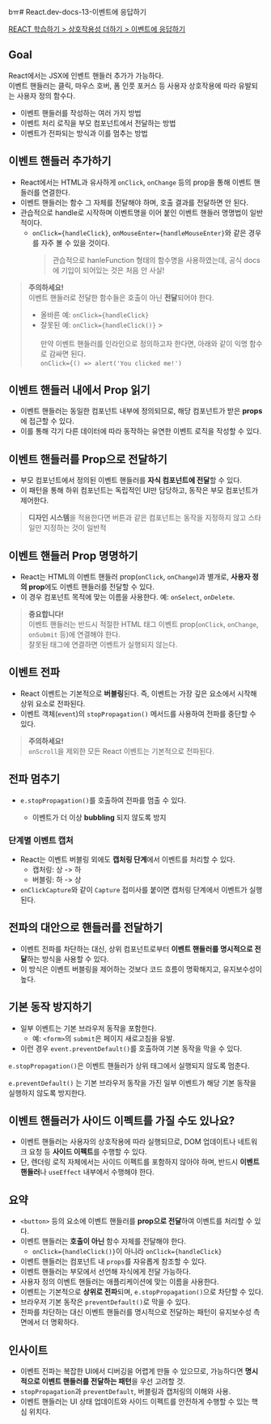 bㅠ# React.dev-docs-13-이벤트에 응답하기

[REACT 학습하기 > 상호작용성 더하기 > 이벤트에 응답하기](https://ko.react.dev/learn/responding-to-events)

## Goal

React에서는 JSX에 인벤트 핸들러 추가가 가능하다.  
이벤트 핸들러는 클릭, 마우스 호버, 폼 인풋 포커스 등 사용자 상호작용에 따라 유발되는 사용자 정의 함수다.

- 이벤트 핸들러를 작성하는 여러 가지 방법
- 이벤트 처리 로직을 부모 컴포넌트에서 전달하는 방법
- 이벤트가 전파되는 방식과 이를 멈추는 방법

## 이벤트 핸들러 추가하기

- React에서는 HTML과 유사하게 `onClick`, `onChange` 등의 prop을 통해 이벤트 핸들러를 연결한다.
- 이벤트 핸들러는 함수 그 자체를 전달해야 하며, 호출 결과를 전달하면 안 된다.
- 관습적으로 handle로 시작하며 이벤트명을 이어 붙인 이벤트 핸들러 명명법이 일반적이다.
  - `onClick={handleClick}`, `onMouseEnter={handleMouseEnter}`와 같은 경우를 자주 볼 수 있을 것이다.
    > 관습적으로 hanleFunction 형태의 함수명을 사용하였는데, 공식 docs에 기입이 되어있는 것은 처음 안 사실!

> **주의하세요!**  
> 이벤트 핸들러로 전달한 함수들은 호출이 아닌 **전달**되어야 한다.
>
> - 올바른 예: `onClick={handleClick}`
> - 잘못된 예: `onClick={handleClick()}` >  
>    </br>
>   만약 이벤트 핸들러를 인라인으로 정의하고자 한다면, 아래와 같이 익명 함수로 감싸면 된다.  
>   `onClick={() => alert('You clicked me!')`

## 이벤트 핸들러 내에서 Prop 읽기

- 이벤트 핸들러는 동일한 컴포넌트 내부에 정의되므로, 해당 컴포넌트가 받은 **props**에 접근할 수 있다.
- 이를 통해 각기 다른 데이터에 따라 동작하는 유연한 이벤트 로직을 작성할 수 있다.

## 이벤트 핸들러를 Prop으로 전달하기

- 부모 컴포넌트에서 정의된 이벤트 핸들러를 **자식 컴포넌트에 전달**할 수 있다.
- 이 패턴을 통해 하위 컴포넌트는 독립적인 UI만 담당하고, 동작은 부모 컴포넌트가 제어한다.

> **디자인 시스템**을 적용한다면 버튼과 같은 컴포넌트는 동작을 지정하지 않고 스타일만 지정하는 것이 일반적

## 이벤트 핸들러 Prop 명명하기

- React는 HTML의 이벤트 핸들러 prop(`onClick`, `onChange`)과 별개로, **사용자 정의 prop**에도 이벤트 핸들러를 전달할 수 있다.
- 이 경우 컴포넌트 목적에 맞는 이름을 사용한다. 예: `onSelect`, `onDelete`.

> **중요합니다!**  
> 이벤트 핸들러는 반드시 적절한 HTML 태그 이벤트 prop(`onClick`, `onChange`, `onSubmit` 등)에 연결해야 한다.  
> 잘못된 태그에 연결하면 이벤트가 실행되지 않는다.

## 이벤트 전파

- React 이벤트는 기본적으로 **버블링**된다. 즉, 이벤트는 가장 깊은 요소에서 시작해 상위 요소로 전파된다.
- 이벤트 객체(`event`)의 `stopPropagation()` 메서드를 사용하여 전파를 중단할 수 있다.

> **주의하세요!**  
> `onScroll`을 제외한 모든 React 이벤트는 기본적으로 전파된다.

## 전파 멈추기

- `e.stopPropagation()`를 호출하여 전파를 멈출 수 있다.

  - 이벤트가 더 이상 **bubbling** 되지 않도록 방지

### 단계별 이벤트 캡처

- React는 이벤트 버블링 외에도 **캡처링 단계**에서 이벤트를 처리할 수 있다.
  - 캡처링: 상 -> 하
  - 버블링: 하 -> 상
- `onClickCapture`와 같이 `Capture` 접미사를 붙이면 캡처링 단계에서 이벤트가 실행된다.

## 전파의 대안으로 핸들러를 전달하기

- 이벤트 전파를 차단하는 대신, 상위 컴포넌트로부터 **이벤트 핸들러를 명시적으로 전달**하는 방식을 사용할 수 있다.
- 이 방식은 이벤트 버블링을 제어하는 것보다 코드 흐름이 명확해지고, 유지보수성이 높다.

## 기본 동작 방지하기

- 일부 이벤트는 기본 브라우저 동작을 포함한다.
  - 예: `<form>`의 `submit`은 페이지 새로고침을 유발.
- 이런 경우 `event.preventDefault()`를 호출하여 기본 동작을 막을 수 있다.

`e.stopPropagation()`은 이벤트 핸들러가 상위 태그에서 실행되지 않도록 멈춘다.

`e.preventDefault()` 는 기본 브라우저 동작을 가진 일부 이벤트가 해당 기본 동작을 실행하지 않도록 방지한다.

## 이벤트 핸들러가 사이드 이펙트를 가질 수도 있나요?

- 이벤트 핸들러는 사용자의 상호작용에 따라 실행되므로, DOM 업데이트나 네트워크 요청 등 **사이드 이펙트**를 수행할 수 있다.
- 단, 렌더링 로직 자체에서는 사이드 이펙트를 포함하지 않아야 하며, 반드시 **이벤트 핸들러**나 `useEffect` 내부에서 수행해야 한다.

## 요약

- `<button>` 등의 요소에 이벤트 핸들러를 **prop으로 전달**하여 이벤트를 처리할 수 있다.
- 이벤트 핸들러는 **호출이 아닌** 함수 자체를 전달해야 한다.
  - `onClick={handleClick()}`이 아니라 `onClick={handleClick}`
- 이벤트 핸들러는 컴포넌트 내 `props`를 자유롭게 참조할 수 있다.
- 이벤트 핸들러는 부모에서 선언해 자식에게 전달 가능하다.
- 사용자 정의 이벤트 핸들러는 애플리케이션에 맞는 이름을 사용한다.
- 이벤트는 기본적으로 **상위로 전파**되며, `e.stopPropagation()`으로 차단할 수 있다.
- 브라우저 기본 동작은 `preventDefault()`로 막을 수 있다.
- 전파를 차단하는 대신 이벤트 핸들러를 명시적으로 전달하는 패턴이 유지보수성 측면에서 더 명확하다.

## 인사이트

- 이벤트 전파는 복잡한 UI에서 디버깅을 어렵게 만들 수 있으므로, 가능하다면 **명시적으로 이벤트 핸들러를 전달하는 패턴**을 우선 고려할 것.
- `stopPropagation`과 `preventDefault`, 버블링과 캡처링의 이해와 사용.
- 이벤트 핸들러는 UI 상태 업데이트와 사이드 이펙트를 안전하게 수행할 수 있는 핵심 위치다.
